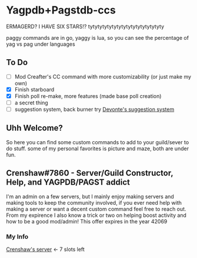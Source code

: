 # Yagpdb+Pagstdb-ccs
ERMAGERD? I HAVE SIX STARS!?
tytytytytytytytytytytytytytytyty

paggy commands are in go, yaggy is lua, so you can see the percentage of yag vs pag under languages 

## To Do
- [ ] Mod Creafter's CC command with more customizability (or just make my own)
- [x] Finish starboard
- [x] Finish poll re-make, more features (made base poll creation)
- [ ] a secret thing
- [ ] suggestion system, back burner try [Devonte's suggestion system](https://github.com/NaruDevnote/yagpdb-ccs/tree/master/template-suggestions)

## Uhh Welcome?
So here you can find some custom commands to add to your guild/sever to do stuff.
some of my personal favorites is picture and maze, both are under fun.

## Crenshaw#7860 - Server/Guild Constructor, Help, and YAGPDB/PAGST addict
I'm an admin on a few servers, but I mainly enjoy making servers and making tools to keep the community involved,
if you ever need help with making a server or want a decent custom command feel free to reach out.
From my expirence I also know a trick or two on helping boost activity and how to be a good mod/admin!
This offer expires in the year 42069

### My Info
[Crenshaw's server](https://discord.gg/EAvNyp4usR) <- 7 slots left
